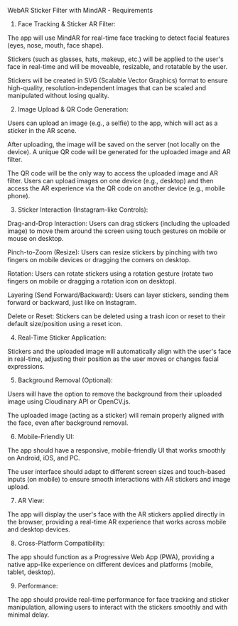 WebAR Sticker Filter with MindAR - Requirements
1. Face Tracking & Sticker AR Filter:

The app will use MindAR for real-time face tracking to detect facial features (eyes, nose, mouth, face shape).

Stickers (such as glasses, hats, makeup, etc.) will be applied to the user's face in real-time and will be moveable, resizable, and rotatable by the user.

Stickers will be created in SVG (Scalable Vector Graphics) format to ensure high-quality, resolution-independent images that can be scaled and manipulated without losing quality.

2. Image Upload & QR Code Generation:

Users can upload an image (e.g., a selfie) to the app, which will act as a sticker in the AR scene.

After uploading, the image will be saved on the server (not locally on the device). A unique QR code will be generated for the uploaded image and AR filter.

The QR code will be the only way to access the uploaded image and AR filter. Users can upload images on one device (e.g., desktop) and then access the AR experience via the QR code on another device (e.g., mobile phone).

3. Sticker Interaction (Instagram-like Controls):

Drag-and-Drop Interaction: Users can drag stickers (including the uploaded image) to move them around the screen using touch gestures on mobile or mouse on desktop.

Pinch-to-Zoom (Resize): Users can resize stickers by pinching with two fingers on mobile devices or dragging the corners on desktop.

Rotation: Users can rotate stickers using a rotation gesture (rotate two fingers on mobile or dragging a rotation icon on desktop).

Layering (Send Forward/Backward): Users can layer stickers, sending them forward or backward, just like on Instagram.

Delete or Reset: Stickers can be deleted using a trash icon or reset to their default size/position using a reset icon.

4. Real-Time Sticker Application:

Stickers and the uploaded image will automatically align with the user's face in real-time, adjusting their position as the user moves or changes facial expressions.

5. Background Removal (Optional):

Users will have the option to remove the background from their uploaded image using Cloudinary API or OpenCV.js.

The uploaded image (acting as a sticker) will remain properly aligned with the face, even after background removal.

6. Mobile-Friendly UI:

The app should have a responsive, mobile-friendly UI that works smoothly on Android, iOS, and PC.

The user interface should adapt to different screen sizes and touch-based inputs (on mobile) to ensure smooth interactions with AR stickers and image upload.

7. AR View:

The app will display the user's face with the AR stickers applied directly in the browser, providing a real-time AR experience that works across mobile and desktop devices.

8. Cross-Platform Compatibility:

The app should function as a Progressive Web App (PWA), providing a native app-like experience on different devices and platforms (mobile, tablet, desktop).

9. Performance:

The app should provide real-time performance for face tracking and sticker manipulation, allowing users to interact with the stickers smoothly and with minimal delay.